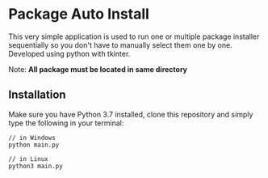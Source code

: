 # Package Auto Install
This very simple application is used to run one or multiple package installer sequentially so you don't have to manually select them one by one. Developed using python with tkinter. 

Note: <b>All package must be located in same directory</b>

## Installation

Make sure you have Python 3.7 installed, clone this repository and simply type the following in your terminal:
```
// in Windows
python main.py

// in Linux
python3 main.py
```